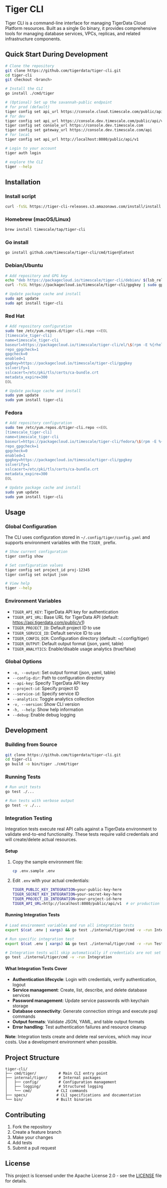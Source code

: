 # Tiger CLI

Tiger CLI is a command-line interface for managing TigerData Cloud Platform resources. Built as a single Go binary, it provides comprehensive tools for managing database services, VPCs, replicas, and related infrastructure components.

## Quick Start During Development
```bash
# Clone the repository
git clone https://github.com/tigerdata/tiger-cli.git
cd tiger-cli
git checkout <branch>

# Install the CLI
go install ./cmd/tiger

# (Optional) Set up the savannah-public endpoint
# for prod (default)
tiger config set api_url https://console.cloud.timescale.com/public/api/v1
# for dev
tiger config set api_url https://console.dev.timescale.com/public/api/v1
tiger config set console_url https://console.dev.timescale.com
tiger config set gateway_url https://console.dev.timescale.com/api
# for local
tiger config set api_url http://localhost:8080/public/api/v1

# Login to your account
tiger auth login

# explore the CLI
tiger --help
```

## Installation

### Install script
```bash
curl -fsSL https://tiger-cli-releases.s3.amazonaws.com/install/install.sh | sh
```

### Homebrew (macOS/Linux)
```bash
brew install timescale/tap/tiger-cli
```

### Go install
```bash
go install github.com/timescale/tiger-cli/cmd/tiger@latest
```

### Debian/Ubuntu
```bash
# Add repository and GPG key
echo "deb https://packagecloud.io/timescale/tiger-cli/debian/ $(lsb_release -c -s) main" | sudo tee /etc/apt/sources.list.d/tiger-cli.list
curl -fsSL https://packagecloud.io/timescale/tiger-cli/gpgkey | sudo gpg --dearmor -o /etc/apt/trusted.gpg.d/tiger-cli.gpg

# Update package cache and install
sudo apt update
sudo apt install tiger-cli
```

### Red Hat
```bash
# Add repository configuration
sudo tee /etc/yum.repos.d/tiger-cli.repo <<EOL
[timescale_tiger-cli]
name=timescale_tiger-cli
baseurl=https://packagecloud.io/timescale/tiger-cli/el/\$(rpm -E %{rhel})/\$basearch
repo_gpgcheck=1
gpgcheck=0
enabled=1
gpgkey=https://packagecloud.io/timescale/tiger-cli/gpgkey
sslverify=1
sslcacert=/etc/pki/tls/certs/ca-bundle.crt
metadata_expire=300
EOL

# Update package cache and install
sudo yum update
sudo yum install tiger-cli
```

### Fedora
```bash
# Add repository configuration
sudo tee /etc/yum.repos.d/tiger-cli.repo <<EOL
[timescale_tiger-cli]
name=timescale_tiger-cli
baseurl=https://packagecloud.io/timescale/tiger-cli/fedora/\$(rpm -E %{fedora})/\$basearch
repo_gpgcheck=1
gpgcheck=0
enabled=1
gpgkey=https://packagecloud.io/timescale/tiger-cli/gpgkey
sslverify=1
sslcacert=/etc/pki/tls/certs/ca-bundle.crt
metadata_expire=300
EOL

# Update package cache and install
sudo yum update
sudo yum install tiger-cli
```

## Usage

### Global Configuration

The CLI uses configuration stored in `~/.config/tiger/config.yaml` and supports environment variables with the `TIGER_` prefix.

```bash
# Show current configuration
tiger config show

# Set configuration values
tiger config set project_id proj-12345
tiger config set output json

# View help
tiger --help
```

### Environment Variables

- `TIGER_API_KEY`: TigerData API key for authentication
- `TIGER_API_URL`: Base URL for TigerData API (default: https://api.tigerdata.com/public/v1)
- `TIGER_PROJECT_ID`: Default project ID to use
- `TIGER_SERVICE_ID`: Default service ID to use
- `TIGER_CONFIG_DIR`: Configuration directory (default: ~/.config/tiger)
- `TIGER_OUTPUT`: Default output format (json, yaml, table)
- `TIGER_ANALYTICS`: Enable/disable usage analytics (true/false)

### Global Options

- `-o, --output`: Set output format (json, yaml, table)
- `--config-dir`: Path to configuration directory
- `--api-key`: Specify TigerData API key
- `--project-id`: Specify project ID
- `--service-id`: Specify service ID
- `--analytics`: Toggle analytics collection
- `-v, --version`: Show CLI version
- `-h, --help`: Show help information
- `--debug`: Enable debug logging

## Development

### Building from Source

```bash
git clone https://github.com/tigerdata/tiger-cli.git
cd tiger-cli
go build -o bin/tiger ./cmd/tiger
```

### Running Tests

```bash
# Run unit tests
go test ./...

# Run tests with verbose output
go test -v ./...
```

### Integration Testing

Integration tests execute real API calls against a TigerData environment to validate end-to-end functionality. These tests require valid credentials and will create/delete actual resources.

#### Setup

1. Copy the sample environment file:
   ```bash
   cp .env.sample .env
   ```

2. Edit `.env` with your actual credentials:
   ```bash
   TIGER_PUBLIC_KEY_INTEGRATION=your-public-key-here
   TIGER_SECRET_KEY_INTEGRATION=your-secret-key-here
   TIGER_PROJECT_ID_INTEGRATION=your-project-id-here
   TIGER_API_URL=http://localhost:8080/public/api/v1  # or production URL
   ```

#### Running Integration Tests

```bash
# Load environment variables and run all integration tests
export $(cat .env | xargs) && go test ./internal/tiger/cmd -v -run Integration

# Run specific integration test
export $(cat .env | xargs) && go test ./internal/tiger/cmd -v -run TestServiceLifecycleIntegration

# Integration tests will skip automatically if credentials are not set
go test ./internal/tiger/cmd -v -run Integration
```

#### What Integration Tests Cover

- **Authentication lifecycle**: Login with credentials, verify authentication, logout
- **Service management**: Create, list, describe, and delete database services
- **Password management**: Update service passwords with keychain storage
- **Database connectivity**: Generate connection strings and execute psql commands
- **Output formats**: Validate JSON, YAML, and table output formats
- **Error handling**: Test authentication failures and resource cleanup

**Note**: Integration tests create and delete real services, which may incur costs. Use a development environment when possible.

## Project Structure

```
tiger-cli/
├── cmd/tiger/          # Main CLI entry point
├── internal/tiger/     # Internal packages
│   ├── config/         # Configuration management
│   ├── logging/        # Structured logging
│   └── cmd/           # CLI commands
├── specs/             # CLI specifications and documentation
└── bin/               # Built binaries
```

## Contributing

1. Fork the repository
2. Create a feature branch
3. Make your changes
4. Add tests
5. Submit a pull request

## License

This project is licensed under the Apache License 2.0 - see the [LICENSE](LICENSE) file for details.
